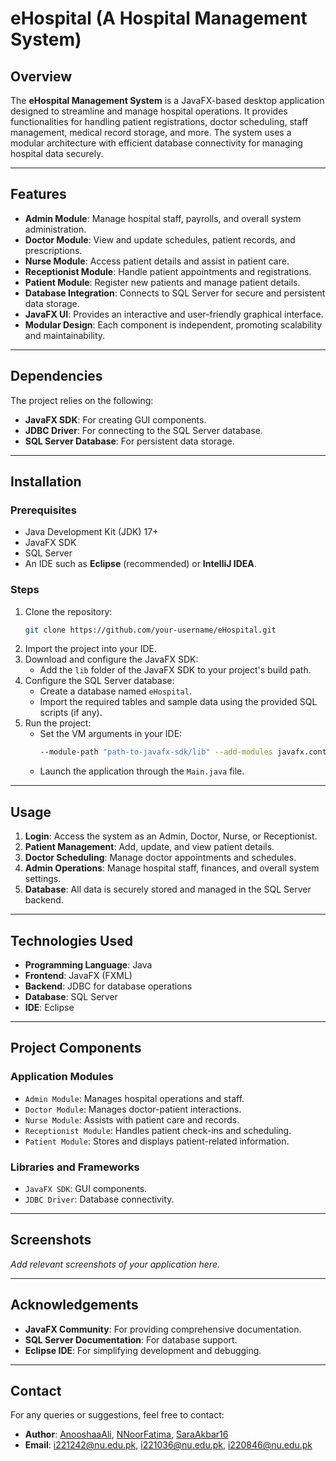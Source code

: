 # eHospital (A Hospital Management System)

## Overview
The **eHospital Management System** is a JavaFX-based desktop application designed to streamline and manage hospital operations. It provides functionalities for handling patient registrations, doctor scheduling, staff management, medical record storage, and more. The system uses a modular architecture with efficient database connectivity for managing hospital data securely.

---

## Features
- **Admin Module**: Manage hospital staff, payrolls, and overall system administration.
- **Doctor Module**: View and update schedules, patient records, and prescriptions.
- **Nurse Module**: Access patient details and assist in patient care.
- **Receptionist Module**: Handle patient appointments and registrations.
- **Patient Module**: Register new patients and manage patient details.
- **Database Integration**: Connects to SQL Server for secure and persistent data storage.
- **JavaFX UI**: Provides an interactive and user-friendly graphical interface.
- **Modular Design**: Each component is independent, promoting scalability and maintainability.

---

## Dependencies
The project relies on the following:
- **JavaFX SDK**: For creating GUI components.
- **JDBC Driver**: For connecting to the SQL Server database.
- **SQL Server Database**: For persistent data storage.

---

## Installation

### Prerequisites
- Java Development Kit (JDK) 17+
- JavaFX SDK
- SQL Server
- An IDE such as **Eclipse** (recommended) or **IntelliJ IDEA**.

### Steps
1. Clone the repository:
   ```bash
   git clone https://github.com/your-username/eHospital.git
   ```
2. Import the project into your IDE.
3. Download and configure the JavaFX SDK:
   - Add the `lib` folder of the JavaFX SDK to your project's build path.
4. Configure the SQL Server database:
   - Create a database named `eHospital`.
   - Import the required tables and sample data using the provided SQL scripts (if any).
5. Run the project:
   - Set the VM arguments in your IDE:
     ```bash
     --module-path "path-to-javafx-sdk/lib" --add-modules javafx.controls,javafx.fxml
     ```
   - Launch the application through the `Main.java` file.

---

## Usage
1. **Login**: Access the system as an Admin, Doctor, Nurse, or Receptionist.
2. **Patient Management**: Add, update, and view patient details.
3. **Doctor Scheduling**: Manage doctor appointments and schedules.
4. **Admin Operations**: Manage hospital staff, finances, and overall system settings.
5. **Database**: All data is securely stored and managed in the SQL Server backend.

---

## Technologies Used
- **Programming Language**: Java
- **Frontend**: JavaFX (FXML)
- **Backend**: JDBC for database operations
- **Database**: SQL Server
- **IDE**: Eclipse

---

## Project Components
### Application Modules
- `Admin Module`: Manages hospital operations and staff.
- `Doctor Module`: Manages doctor-patient interactions.
- `Nurse Module`: Assists with patient care and records.
- `Receptionist Module`: Handles patient check-ins and scheduling.
- `Patient Module`: Stores and displays patient-related information.

### Libraries and Frameworks
- `JavaFX SDK`: GUI components.
- `JDBC Driver`: Database connectivity.

---

## Screenshots
_Add relevant screenshots of your application here._

---

## Acknowledgements
- **JavaFX Community**: For providing comprehensive documentation.
- **SQL Server Documentation**: For database support.
- **Eclipse IDE**: For simplifying development and debugging.

---

## Contact
For any queries or suggestions, feel free to contact:
- **Author**: [AnooshaaAli](https://github.com/AnooshaaAli), [NNoorFatima](https://github.com/NNoorFatima), [SaraAkbar16](https://github.com/SaraAkbar16)
- **Email**: i221242@nu.edu.pk, i221036@nu.edu.pk, i220846@nu.edu.pk

